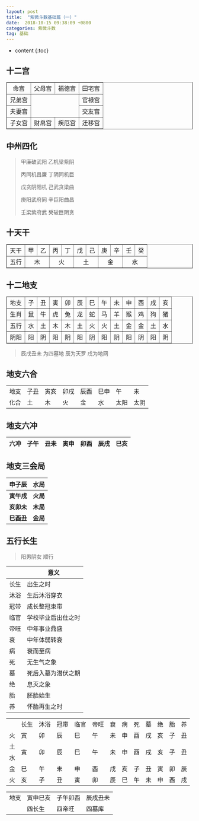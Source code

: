 ```yaml
---
layout: post
title:  "紫微斗数基础篇（一）"
date:  2018-10-15 09:38:09 +0800
categories: 紫微斗数
tag: 基础
---
```


* content
{:toc}


## 十二宫

<table style="text-align:center" border="1" >
    <tr> 
        <td>命宫</td> 
        <td>父母宫</td> 
        <td>福德宫</td>  
        <td>田宅宫</td>  		
    </tr>
    <tr>
        <td>兄弟宫</td> 
        <td rowspan="2" colspan="2"></td> 
        <td>官禄宫</td> 
    </tr> 
    <tr>
        <td>夫妻宫</td> 
        <td>交友宫</td> 
    </tr> 
   <tr>
        <td>子女宫</td> 
        <td>财帛宫</td> 
        <td>疾厄宫</td> 
        <td>迁移宫</td>
    </tr>  
</table>

## 中州四化

>甲廉破武阳 乙机梁紫阴 
>
>丙同机昌廉 丁阴同机巨 
>
>戊贪阴阳机 己武贪梁曲 
>
>庚阳武府同 辛巨阳曲昌 
>
>壬梁紫府武 癸破巨阴贪

## 十天干

<table style="text-align:center" border="1">
    <tr> 
        <td>天干</td>
        <td>甲</td> 
        <td>乙</td> 
        <td>丙</td>
        <td>丁</td> 
        <td>戊</td>
        <td>己</td> 
        <td>庚</td>  
        <td>辛</td> 
        <td>壬</td> 
        <td>癸</td> 
    </tr>
    <tr>
        <td>五行</td>
        <td colspan="2">木</td> 
        <td colspan="2">火</td> 
        <td colspan="2">土</td> 
        <td colspan="2">金</td> 
        <td colspan="2">水</td>  
    </tr>
</table>

## 十二地支

<table border="1">
    <tr>
    	<td>地支</td>
        <td>子</td>
        <td>丑</td>
        <td>寅</td>
        <td>卯</td>
        <td>辰</td>
        <td>巳</td>
        <td>午</td>
        <td>未</td>
        <td>申</td>
        <td>酉</td>
        <td>戌</td>
        <td>亥</td>
    </tr>
      <tr>
    	 <td>生肖</td>
         <td>鼠</td>
         <td>牛</td>
         <td>虎</td>
         <td>兔</td>
         <td>龙</td>
         <td>蛇</td>
         <td>马</td>
         <td>羊</td>
         <td>猴</td>
         <td>鸡</td>
         <td>狗</td>
         <td>猪</td>
    </tr>
      <tr>
    	 <td>五行</td>
         <td>水</td>
         <td>土</td>
         <td>木</td>
         <td>木</td>
         <td>土</td>
         <td>火</td>
         <td>火</td>
         <td>土</td>
         <td>金</td>
         <td>金</td>
         <td>土</td>
         <td>水</td>
    </tr>
      <tr>
         <td>阴阳</td>
    	 <td>阳</td>
         <td>阴</td>
    	 <td>阳</td>
         <td>阴</td>
    	 <td>阳</td>
         <td>阴</td>
    	 <td>阳</td>
         <td>阴</td>
    	 <td>阳</td>
         <td>阴</td>
    	 <td>阳</td>
         <td>阴</td>
    </tr>
</table>

>辰戌丑未 为四墓地   辰为天罗   戌为地网 

## 地支六合

<table>
    <tr>
    	<td>地支</td>
        <td>子丑</td>
        <td>寅亥</td>
        <td>卯戌</td>
        <td>辰酉</td>
        <td>巳申</td>
        <td>午</td>
        <td>未</td>
    </tr>
    <tr>
    	<td>化合</td>
        <td>土</td>
        <td>木</td>
        <td>火</td>
        <td>金</td>
        <td>水</td>
        <td>太阳</td>
        <td>太阴</td>
    </tr>
</table>

## 地支六冲

| 六冲 | 子午 | 丑未 | 寅申 | 卯酉 | 辰戌 | 巳亥 |
| ---- | ---- | ---- | ---- | ---- | ---- | ---- |

## 地支三会局

| 申子辰     | 水局     |
| ---------- | -------- |
| **寅午戌** | **火局** |
| **亥卯未** | **木局** |
| **巳酉丑** | **金局** |

## 五行长生

> 阳男阴女 顺行

|      | 意义               |
| ---- | ------------------ |
| 长生 | 出生之时           |
| 沐浴 | 生后沐浴穿衣       |
| 冠带 | 成长整冠束带       |
| 临官 | 学校毕业后出仕之时 |
| 帝旺 | 中年事业鼎盛       |
| 衰   | 中年体弱转衰       |
| 病   | 衰而至病           |
| 死   | 无生气之象         |
| 墓   | 死后入墓为潜伏之期 |
| 绝   | 息灭之象           |
| 胎   | 胚胎始生           |
| 养   | 怀胎再生之时       |

<table>
    <tr>
    	<td></td>
        <td>长生</td>
        <td>沐浴</td>
        <td>冠带</td>
        <td>临官</td>
        <td>帝旺</td>
        <td>衰</td>
        <td>病</td>
        <td>死</td>
        <td>墓</td>
        <td>绝</td>
        <td>胎</td>
        <td>养</td>
    </tr>
    <tr>
    	<td>火</td>
        <td>寅</td>
        <td>卯</td>
        <td>辰</td>
        <td>巳</td>
        <td>午</td>
        <td>未</td>
        <td>申</td>
        <td>酉</td>
        <td>戌</td>
        <td>亥</td>
        <td>子</td>
        <td>丑</td>
    </tr>
    <tr>
    	<td>土</td>
        <td rowspan="2">寅</td>
        <td rowspan="2">卯</td>
        <td rowspan="2">辰</td>
        <td rowspan="2">巳</td>
        <td rowspan="2">午</td>
        <td rowspan="2">未</td>
        <td rowspan="2">申</td>
        <td rowspan="2">酉</td>
        <td rowspan="2">戌</td>
        <td rowspan="2">亥</td>
        <td rowspan="2">子</td>
        <td rowspan="2">丑</td>
    </tr>
    <tr>
    	<td>水</td>
    </tr>
    <tr>
    	<td>金</td>
        <td>巳</td>
        <td>午</td>
        <td>未</td>
        <td>申</td>
        <td>酉</td>
        <td>戌</td>
        <td>亥</td>
        <td>子</td>
        <td>丑</td>
        <td>寅</td>
        <td>卯</td>
        <td>辰</td>
        </tr>
<tr>
	<td>火</td>
    <td>亥</td>
    <td>子</td>
    <td>丑</td>
    <td>寅</td>
    <td>卯</td>
    <td>辰</td>
    <td>巳</td>
    <td>午</td>
    <td>未</td>
    <td>申</td>
    <td>酉</td>
    <td>戌</td>
</tr>


<table>
    <tr>
        <td>地支</td>
         <td>寅申巳亥</td>
         <td>子午卯酉</td>
         <td>辰戌丑未</td>
    </tr>
     <tr>
         <td></td>
         <td>四长生</td>
         <td>四帝旺</td>
         <td>四墓库</td>
    </tr>
</table> 



